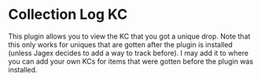 # Collection Log KC
This plugin allows you to view the KC that you got a unique drop.
Note that this only works for uniques that are gotten after the plugin is installed
(unless Jagex decides to add a way to track before). I may add it to where you can
add your own KCs for items that were gotten before the plugin was installed.